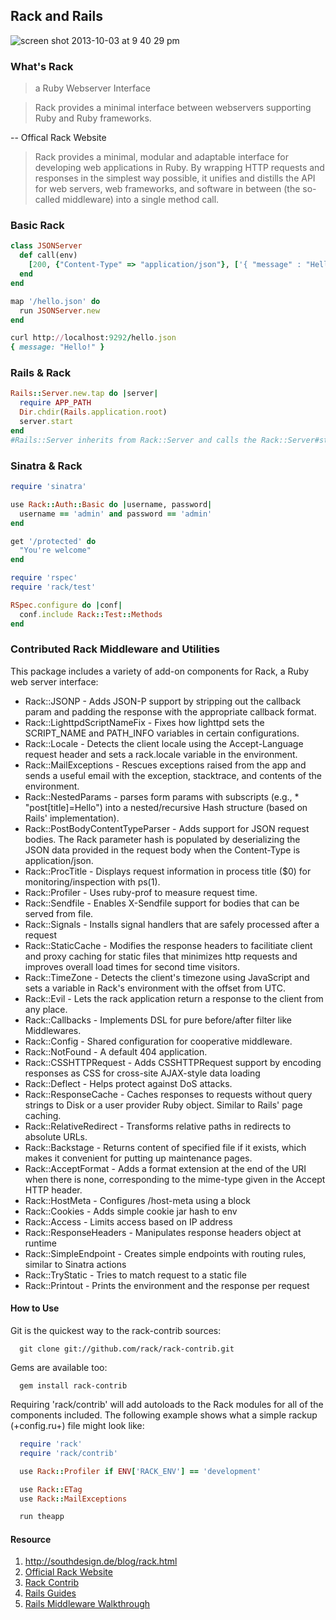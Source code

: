 ## Rack and Rails

![screen shot 2013-10-03 at 9 40 29 pm](https://f.cloud.github.com/assets/83296/1266773/0f2cd5ba-2c96-11e3-8309-7ec8bc909d63.png)


### What's Rack

> a Ruby Webserver Interface

> Rack provides a minimal interface between webservers supporting Ruby and Ruby frameworks.

-- Offical Rack Website

> Rack provides a minimal, modular and adaptable interface for developing web applications in Ruby. By wrapping HTTP requests and responses in the simplest way possible, it unifies and distills the API for web servers, web frameworks, and software in between (the so-called middleware) into a single method call.

### Basic Rack

```ruby
class JSONServer
  def call(env)
    [200, {"Content-Type" => "application/json"}, ['{ "message" : "Hello!" }']]
  end
end

map '/hello.json' do
  run JSONServer.new
end
```

```ruby
curl http://localhost:9292/hello.json
{ message: "Hello!" }

```

### Rails & Rack

```ruby
Rails::Server.new.tap do |server|
  require APP_PATH
  Dir.chdir(Rails.application.root)
  server.start
end
#Rails::Server inherits from Rack::Server and calls the Rack::Server#start
```

### Sinatra & Rack

```ruby
require 'sinatra'

use Rack::Auth::Basic do |username, password|
  username == 'admin' and password == 'admin'
end

get '/protected' do
  "You're welcome"
end
```

```ruby
require 'rspec'
require 'rack/test'

RSpec.configure do |conf|
  conf.include Rack::Test::Methods
end
```

### Contributed Rack Middleware and Utilities

This package includes a variety of add-on components for Rack, a Ruby web server
interface:

* Rack::JSONP - Adds JSON-P support by stripping out the callback param
  and padding the response with the appropriate callback format.
* Rack::LighttpdScriptNameFix - Fixes how lighttpd sets the SCRIPT_NAME
  and PATH_INFO variables in certain configurations.
* Rack::Locale - Detects the client locale using the Accept-Language request
  header and sets a rack.locale variable in the environment.
* Rack::MailExceptions - Rescues exceptions raised from the app and
  sends a useful email with the exception, stacktrace, and contents of the
  environment.
* Rack::NestedParams - parses form params with subscripts (e.g., * "post[title]=Hello")
  into a nested/recursive Hash structure (based on Rails' implementation).
* Rack::PostBodyContentTypeParser - Adds support for JSON request bodies. The
  Rack parameter hash is populated by deserializing the JSON data provided in
  the request body when the Content-Type is application/json.
* Rack::ProcTitle - Displays request information in process title ($0) for
  monitoring/inspection with ps(1).
* Rack::Profiler - Uses ruby-prof to measure request time.
* Rack::Sendfile - Enables X-Sendfile support for bodies that can be served
  from file.
* Rack::Signals - Installs signal handlers that are safely processed after
  a request
* Rack::StaticCache - Modifies the response headers to facilitiate client and proxy caching for
  static files that minimizes http requests and improves overall load times for second time visitors.
* Rack::TimeZone - Detects the client's timezone using JavaScript and sets
  a variable in Rack's environment with the offset from UTC.
* Rack::Evil - Lets the rack application return a response to the client from any place.
* Rack::Callbacks - Implements DSL for pure before/after filter like Middlewares.
* Rack::Config - Shared configuration for cooperative middleware.
* Rack::NotFound - A default 404 application.
* Rack::CSSHTTPRequest - Adds CSSHTTPRequest support by encoding responses as
  CSS for cross-site AJAX-style data loading
* Rack::Deflect - Helps protect against DoS attacks.
* Rack::ResponseCache - Caches responses to requests without query strings
  to Disk or a user provider Ruby object. Similar to Rails' page caching.
* Rack::RelativeRedirect - Transforms relative paths in redirects to
  absolute URLs.
* Rack::Backstage - Returns content of specified file if it exists, which makes
  it convenient for putting up maintenance pages.
* Rack::AcceptFormat - Adds a format extension at the end of the URI when there is none, corresponding to the mime-type given in the Accept HTTP header.
* Rack::HostMeta - Configures /host-meta using a block
* Rack::Cookies - Adds simple cookie jar hash to env
* Rack::Access - Limits access based on IP address
* Rack::ResponseHeaders - Manipulates response headers object at runtime
* Rack::SimpleEndpoint - Creates simple endpoints with routing rules, similar to Sinatra actions
* Rack::TryStatic - Tries to match request to a static file
* Rack::Printout - Prints the environment and the response per request

#### How to Use

Git is the quickest way to the rack-contrib sources:
```
  git clone git://github.com/rack/rack-contrib.git
```
Gems are available too:
```
  gem install rack-contrib
```
Requiring 'rack/contrib' will add autoloads to the Rack modules for all of the
components included. The following example shows what a simple rackup
(+config.ru+) file might look like:

```ruby
  require 'rack'
  require 'rack/contrib'

  use Rack::Profiler if ENV['RACK_ENV'] == 'development'

  use Rack::ETag
  use Rack::MailExceptions

  run theapp
```

#### Resource

1. http://southdesign.de/blog/rack.html
2. [Official Rack Website](http://rack.github.io/) 
3. [Rack Contrib](https://github.com/rack/rack-contrib)
4. [Rails Guides](http://guides.rubyonrails.org/rails_on_rack.html)
5. [Rails Middleware Walkthrough](http://railscasts.com/episodes/319-rails-middleware-walkthrough)
